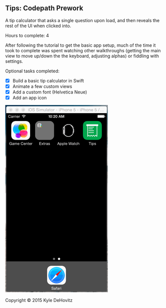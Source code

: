 ## Tips: Codepath Prework
A tip calculator that asks a single question upon load, and then reveals the rest of the UI when clicked into.

Hours to complete: 4

After following the tutorial to get the basic app setup, much of the time it took to complete was spent
watching other walkthroughs (getting the main view to move up/down the the keyboard, adjusting alphas) or fiddling
with settings.

Optional tasks completed:
* [x] Build a basic tip calculator in Swift
* [x] Animate a few custom views
* [x] Add a custom font (Helvetica Neue)
* [x] Add an app icon

![Video Walkthrough](Tips_walkthrough.gif)

Copyright © 2015 Kyle DeHovitz
